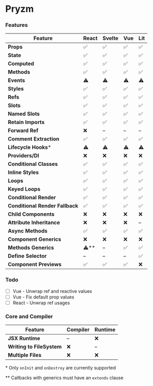 # Pryzm

### Features

| Feature                         | React  | Svelte | Vue | Lit |
| ------------------------------- | ------ | ------ | --- | --- |
| **Props**                       | ✅     | ✅     | ✅  | ✅  |
| **State**                       | ✅     | ✅     | ✅  | ✅  |
| **Computed**                    | ✅     | ✅     | ✅  | ✅  |
| **Methods**                     | ✅     | ✅     | ✅  | ✅  |
| **Events**                      | ⚠️     | ⚠️     | ⚠️  | ⚠️  |
| **Styles**                      | ✅     | ✅     | ✅  | ✅  |
| **Refs**                        | ✅     | ✅     | ✅  | ✅  |
| **Slots**                       | ✅     | ✅     | ✅  | ✅  |
| **Named Slots**                 | ✅     | ✅     | ✅  | ✅  |
| **Retain Imports**              | ✅     | ✅     | ✅  | ✅  |
| **Forward Ref**                 | ❌     | –      | –   | –   |
| **Comment Extraction**          | ✅     | ✅     | ✅  | ✅  |
| **Lifecycle Hooks**\*           | ⚠️     | ⚠️     | ⚠️  | ⚠️  |
| **Providers/DI**                | ❌     | ❌     | ❌  | ❌  |
| **Conditional Classes**         | ✅     | ✅     | ✅  | ✅  |
| **Inline Styles**               | ✅     | ✅     | ✅  | ✅  |
| **Loops**                       | ✅     | ✅     | ✅  | ✅  |
| **Keyed Loops**                 | ✅     | ✅     | ✅  | ✅  |
| **Conditional Render**          | ✅     | ✅     | ✅  | ✅  |
| **Conditional Render Fallback** | ✅     | ✅     | ✅  | ✅  |
| **Child Components**            | ❌     | ❌     | ❌  | ❌  |
| **Attribute Inheritance**       | ❌     | ❌     | ❌  | –   |
| **Async Methods**               | ✅     | ✅     | ✅  | ✅  |
| **Component Generics**          | ❌     | ❌     | ❌  | ❌  |
| **Methods Generics**            | ⚠️\*\* | –      | ✅  | ✅  |
| **Define Selector**             | –      | –      | –   | ✅  |
| **Component Previews**          | ✅     | ✅     | ✅  | ❌  |

### Todo

- [ ] Vue - Unwrap ref and reactive values
- [ ] Vue - Fix default prop values
- [ ] React - Unwrap ref usages

### Core and Compiler

| Feature                   | Compiler | Runtime |
| ------------------------- | -------- | ------- |
| **JSX Runtime**           | –        | ❌      |
| **Writing to FileSystem** | ❌       | –       |
| **Multiple Files**        | ❌       | ❌      |

\* Only `onInit` and `onDestroy` are currently supported

\*\* Callbacks with generics must have an `extends` clause

